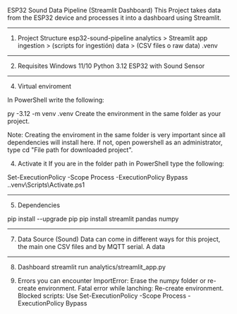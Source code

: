 ESP32 Sound Data Pipeline (Streamlit Dashboard)
This Project takes data from the ESP32 device and processes it into a dashboard using Streamlit. 

-------------------------------------------------------------------------------------------------------------------------------------------------------------------------------

1. Project Structure
esp32-sound-pipeline
analytics > Streamlit app
ingestion > (scripts for ingestión)
data > (CSV files o raw data)
.venv

-------------------------------------------------------------------------------------------------------------------------------------------------------------------------------

2. Requisites
Windows 11/10
Python 3.12
ESP32 with Sound Sensor

-------------------------------------------------------------------------------------------------------------------------------------------------------------------------------

4. Virtual enviroment

In PowerShell write the following:

py -3.12 -m venv .venv
Create the environment in the same folder as your project. 

Note: Creating the enviroment in the same folder is very important since all dependencies will install here. If not, open powershell as an administrator, type cd "File path for downloaded project".

4. Activate it
If you are in the folder path in PowerShell type the following: 

Set-ExecutionPolicy -Scope Process -ExecutionPolicy Bypass
.\.venv\Scripts\Activate.ps1

-------------------------------------------------------------------------------------------------------------------------------------------------------------------------------

5. Dependencies
   
pip install --upgrade pip
pip install streamlit pandas numpy

-------------------------------------------------------------------------------------------------------------------------------------------------------------------------------

7. Data Source (Sound)
Data can come in different ways for this project, the main one CSV files and by MQTT serial. A data 

-------------------------------------------------------------------------------------------------------------------------------------------------------------------------------

8. Dashboard
streamlit run analytics/streamlit_app.py

10. Errors you can encounter
ImportError: Erase the numpy folder or re-create environment. 
Fatal error while lanching: Re-create environment.
Blocked scripts: Use Set-ExecutionPolicy -Scope Process -ExecutionPolicy Bypass


